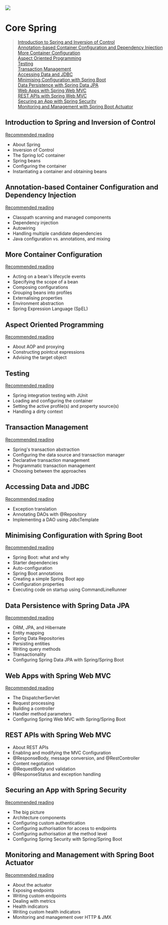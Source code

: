 <img src="https://github.com/stayahead-training/shared/blob/master/stayahead.png" />

# Core Spring

> [Introduction to Spring and Inversion of Control](#introduction-to-spring-and-inversion-of-control)<br />
  [Annotation-based Container Configuration and Dependency Injection](#annotation-based-container-configuration-and-dependency-injection)<br />
  [More Container Configuration](#more-container-configuration)<br />
  [Aspect Oriented Programming](#aspect-oriented-programming)<br >
  [Testing](#testing)<br />
  [Transaction Management](#transaction-management)<br />
  [Accessing Data and JDBC](#accessing-data-and-jdbc)<br />
  [Minimising Configuration with Spring Boot](#minimising-configuration-with-spring-boot)<br />
  [Data Persistence with Spring Data JPA](#data-persistence-with-spring-data-jpa)<br />
  [Web Apps with Spring Web MVC](#web-apps-with-spring-web-mvc)<br />
  [REST APIs with Spring Web MVC](#rest-apis-with-spring-web-mvc)<br />
  [Securing an App with Spring Security](#securing-an-app-with-spring-security)<br />
  [Monitoring and Management with Spring Boot Actuator](#monitoring-and-management-with-spring-boot-actuator)

## Introduction to Spring and Inversion of Control

[Recommended reading](content/recommended-reading.md#introduction-to-spring-and-inversion-of-control)

- About Spring
- Inversion of Control
- The Spring IoC container
- Spring beans
- Configuring the container
- Instantiating a container and obtaining beans

## Annotation-based Container Configuration and Dependency Injection

[Recommended reading](content/recommended-reading.md#annotation-based-container-configuration-and-dependency-injection)

- Classpath scanning and managed components 
- Dependency injection
- Autowiring
- Handling multiple candidate dependencies
- Java configuration vs. annotations, and mixing

## More Container Configuration

[Recommended reading](content/recommended-reading.md#more-container-configuration)

- Acting on a bean's lifecycle events
- Specifying the scope of a bean
- Composing configurations
- Grouping beans into profiles
- Externalising properties
- Environment abstraction
- Spring Expression Language (SpEL)

## Aspect Oriented Programming

[Recommended reading](content/recommended-reading.md#aop)

- About AOP and proxying
- Constructing pointcut expressions
- Advising the target object

## Testing

[Recommended reading](content/recommended-reading.md#testing)

- Spring integration testing with JUnit
- Loading and configuring the container
- Setting the active profile(s) and property source(s)
- Handling a dirty context

## Transaction Management

[Recommended reading](content/recommended-reading.md#transaction-management)

- Spring's transaction abstraction
- Configuring the data source and transaction manager
- Declarative transaction management
- Programmatic transaction management
- Choosing between the approaches

## Accessing Data and JDBC

[Recommended reading](content/recommended-reading.md#accessing-data-and-jdbc)

- Exception translation
- Annotating DAOs with @Repository
- Implementing a DAO using JdbcTemplate

## Minimising Configuration with Spring Boot

[Recommended reading](content/recommended-reading.md#spring-boot)

- Spring Boot: what and why
- Starter dependencies
- Auto-configuration
- Spring Boot annotations
- Creating a simple Spring Boot app
- Configuration properties
- Executing code on startup using CommandLineRunner

## Data Persistence with Spring Data JPA

[Recommended reading](content/recommended-reading.md#spring-data-jpa)

- ORM, JPA, and Hibernate
- Entity mapping
- Spring Data Repositories
- Persisting entities
- Writing query methods
- Transactionality
- Configuring Spring Data JPA with Spring/Spring Boot

## Web Apps with Spring Web MVC

[Recommended reading](content/recommended-reading.md#spring-web-mvc)

- The DispatcherServlet
- Request processing
- Building a controller
- Handler method parameters
- Configuring Spring Web MVC with Spring/Spring Boot

## REST APIs with Spring Web MVC

- About REST APIs
- Enabling and modifying the MVC Configuration
- @ResponseBody, message conversion, and @RestController
- Content negotiation
- @RequestBody and validation
- @ResponseStatus and exception handling

## Securing an App with Spring Security

[Recommended reading](content/recommended-reading.md#securing-an-app-with-spring-security)

- The big picture
- Architecture components
- Configuring custom authentication
- Configuring authorisation for access to endpoints
- Configuring authorisation at the method level
- Configuring Spring Security with Spring/Spring Boot

## Monitoring and Management with Spring Boot Actuator

[Recommended reading](content/recommended-reading.md#monitoring-and-management-with-spring-boot-actuator)

- About the actuator
- Exposing endpoints
- Writing custom endpoints
- Dealing with metrics
- Health indicators
- Writing custom health indicators
- Monitoring and management over HTTP & JMX